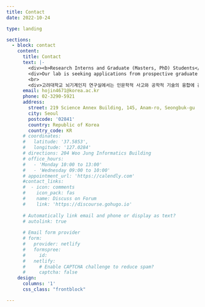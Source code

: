 ```yaml
---
title: Contact
date: 2022-10-24

type: landing

sections:
  - block: contact
    content:
      title: Contact
      text: |-
        <div><b>Research Interns and Graduate (Masters, PhD) Students</b><div>
        <div>Our lab is seeking applications from prospective graduate students, particularly those passionate about exploring perception and cognition, with a background or strong interest in machine learning or deep learning. Selected candidates will have the exceptional opportunity to work on deep neural network modeling, neuroimaging data analysis, and the development of diverse psychological experiments. To this end, research internships are highly encouraged as they offer prospective candidates a chance to explore this interdisciplinary field while gaining firsthand insight into the PhD experience within our team. If you are interested in joining our team, please email your CV, transcript, and a summary of your research interests.</div>
        <br>
        <div>고려대학교 뇌기계인지 연구실에서는 인문학적 사고와 공학적 기술의 융합에 관심 있는 대학원생 및 학부 연구생을 모집합니다. 심리학 전공자이면서 머신러닝/딥러닝 적용이나 뇌영상 데이터 분석에 도전해보고 싶은 분들, 그리고 컴퓨터 공학 전공자로서 인간의 인지 과정을 깊이 탐구하고 싶은 분들 모두 환영합니다. 특히 연구실의 연구 주제와 분위기를 직접 경험할 수 있는 기회를 제공하고자, 관심 있는 분들께 연구 인턴십 프로그램 참여를 적극 권장드립니다. 지원 희망자는 이력서(CV), 성적증명서, 그리고 간단한 연구 계획서를 아래 이메일로 보내주시기 바랍니다.<div>
      email: hojin4671@korea.ac.kr
      phone: 02-3290-5921
      address:
        street: 219 Science Annex Building, 145, Anam-ro, Seongbuk-gu 
        city: Seoul
        postcode: '02841'
        country: Republic of Korea
        country_code: KR
      # coordinates:
      #   latitude: '37.5853', 
      #   longitude: '127.0284'
      # directions: 204 Woo Jung Informatics Building
      # office_hours:
      #   - 'Monday 10:00 to 13:00'
      #   - 'Wednesday 09:00 to 10:00'
      # appointment_url: 'https://calendly.com'
      #contact_links:
      #  - icon: comments
      #    icon_pack: fas
      #    name: Discuss on Forum
      #    link: 'https://discourse.gohugo.io'
    
      # Automatically link email and phone or display as text?
      # autolink: true
    
      # Email form provider
      # form:
      #   provider: netlify
      #   formspree:
      #     id:
      #   netlify:
      #     # Enable CAPTCHA challenge to reduce spam?
      #     captcha: false
    design:
      columns: '1'
      css_class: "frontblock"

---
```

